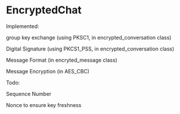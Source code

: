 # EncryptedChat

Implemented:

group key exchange (using PKSC1, in encrypted_conversation class) 

Digital Signature (using PKCS1_PSS, in encrypted_conversation class)

Message Format (in encryted_message class)

Message Encryption (in AES_CBC)

Todo:

Sequence Number

Nonce to ensure key freshness